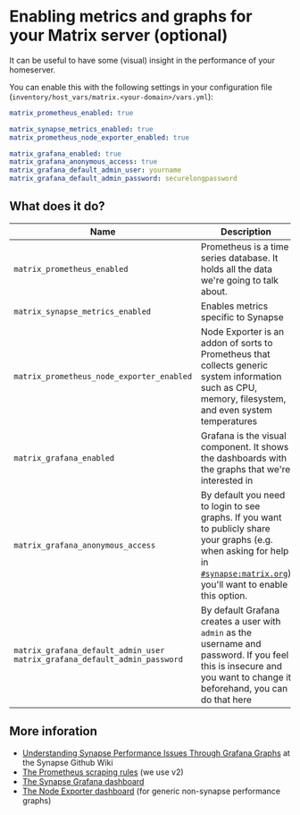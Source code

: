 # Enabling metrics and graphs for your Matrix server (optional)

It can be useful to have some (visual) insight in the performance of your homeserver.

You can enable this with the following settings in your configuration file (`inventory/host_vars/matrix.<your-domain>/vars.yml`):

```yaml
matrix_prometheus_enabled: true

matrix_synapse_metrics_enabled: true
matrix_prometheus_node_exporter_enabled: true

matrix_grafana_enabled: true
matrix_grafana_anonymous_access: true
matrix_grafana_default_admin_user: yourname
matrix_grafana_default_admin_password: securelongpassword
```

## What does it do?

Name | Description
-----|----------
`matrix_prometheus_enabled`|Prometheus is a time series database. It holds all the data we're going to talk about.
`matrix_synapse_metrics_enabled`|Enables metrics specific to Synapse
`matrix_prometheus_node_exporter_enabled`|Node Exporter is an addon of sorts to Prometheus that collects generic system information such as CPU, memory, filesystem, and even system temperatures
`matrix_grafana_enabled`|Grafana is the visual component. It shows the dashboards with the graphs that we're interested in
`matrix_grafana_anonymous_access`|By default you need to login to see graphs. If you want to publicly share your graphs (e.g. when asking for help in [`#synapse:matrix.org`](https://matrix.to/#/#synapse:matrix.org?via=matrix.org&via=privacytools.io&via=mozilla.org)) you'll want to enable this option.
`matrix_grafana_default_admin_user`<br>`matrix_grafana_default_admin_password`|By default Grafana creates a user with `admin` as the username and password. If you feel this is insecure and you want to change it beforehand, you can do that here

## More inforation

- [Understanding Synapse Performance Issues Through Grafana Graphs](https://github.com/matrix-org/synapse/wiki/Understanding-Synapse-Performance-Issues-Through-Grafana-Graphs) at the Synapse Github Wiki
- [The Prometheus scraping rules](https://github.com/matrix-org/synapse/tree/master/contrib/prometheus) (we use v2)
- [The Synapse Grafana dashboard](https://github.com/matrix-org/synapse/tree/master/contrib/grafana)
- [The Node Exporter dashboard](https://github.com/rfrail3/grafana-dashboards) (for generic non-synapse performance graphs)

